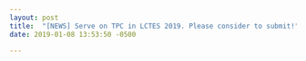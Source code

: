 ```yaml
---
layout: post
title:  "[NEWS] Serve on TPC in LCTES 2019. Please consider to submit!"
date: 2019-01-08 13:53:50 -0500

---
```

